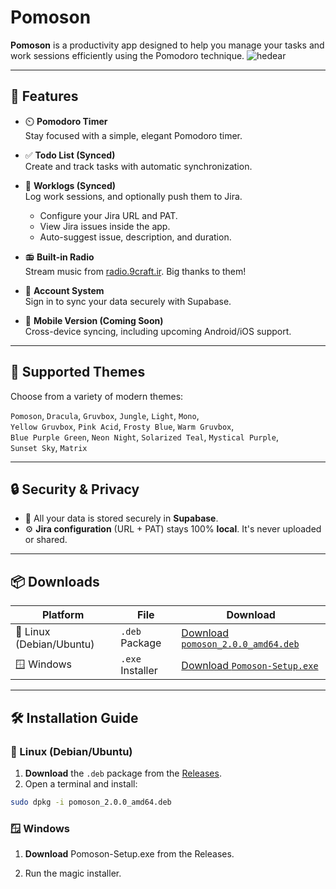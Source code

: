 # Pomoson
**Pomoson** is a productivity app designed to help you manage your tasks and work sessions efficiently using the Pomodoro technique.
![hedear](https://github.com/user-attachments/assets/4282b22a-9c91-46e8-9c37-2ce40764baf7)

---

## 🚀 Features

- ⏲️ **Pomodoro Timer**  
  Stay focused with a simple, elegant Pomodoro timer.

- ✅ **Todo List (Synced)**  
  Create and track tasks with automatic synchronization.

- 📝 **Worklogs (Synced)**  
  Log work sessions, and optionally push them to Jira.  
  - Configure your Jira URL and PAT.  
  - View Jira issues inside the app.  
  - Auto-suggest issue, description, and duration.

- 📻 **Built-in Radio**  
  Stream music from [radio.9craft.ir](http://radio.9craft.ir). Big thanks to them!

- 👤 **Account System**  
  Sign in to sync your data securely with Supabase.

- 📱 **Mobile Version (Coming Soon)**  
  Cross-device syncing, including upcoming Android/iOS support.

---

## 🎨 Supported Themes

Choose from a variety of modern themes:

`Pomoson`, `Dracula`, `Gruvbox`, `Jungle`, `Light`, `Mono`,  
`Yellow Gruvbox`, `Pink Acid`, `Frosty Blue`, `Warm Gruvbox`,  
`Blue Purple Green`, `Neon Night`, `Solarized Teal`, `Mystical Purple`,  
`Sunset Sky`, `Matrix`

---

## 🔒 Security & Privacy

- 🔐 All your data is stored securely in **Supabase**.
- ⚙️ **Jira configuration** (URL + PAT) stays 100% **local**. It's never uploaded or shared.

---

## 📦 Downloads

| Platform | File | Download |
|----------|------|----------|
| 🐧 Linux (Debian/Ubuntu) | `.deb` Package | [Download `pomoson_2.0.0_amd64.deb`](https://github.com/itsmadson/Pomoson-v2/releases/download/2.0.0/pomoson_2.0.0_amd64.deb) |
| 🪟 Windows | `.exe` Installer | [Download `Pomoson-Setup.exe`](https://github.com/itsmadson/Pomoson-v2/releases/download/2.0.0/Pomoson-Setup.exe) |

---

## 🛠️ Installation Guide

### 🐧 Linux (Debian/Ubuntu)

1. **Download** the `.deb` package from the [Releases](https://github.com/itsmadson/Pomoson-v2/releases/latest).
2. Open a terminal and install:

```bash
sudo dpkg -i pomoson_2.0.0_amd64.deb
```

### 🪟 Windows

1. **Download** Pomoson-Setup.exe from the Releases.

2. Run the magic installer.

